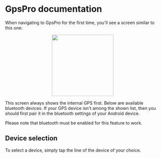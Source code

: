 # GpsPro documentation

When navigating to GpsPro for the first time, you'll see a screen similar to this one:

<p align="center">
<img src="doc/gpspro/images/gpspro_device_list_en.jpg" width="200">
</p>

This screen always shows the internal GPS first. Below are available bluetooth devices.
If your GPS device isn't among the shown list, then you should first pair it in the bluetooth
settings of your Android device.

Please note that bluetooth must be enabled for this feature to work.

## Device selection

To select a device, simply tap the line of the device of your choice.